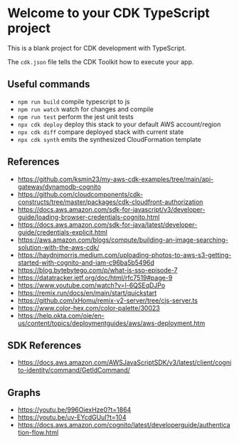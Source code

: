 # Welcome to your CDK TypeScript project

This is a blank project for CDK development with TypeScript.

The `cdk.json` file tells the CDK Toolkit how to execute your app.

## Useful commands

- `npm run build` compile typescript to js
- `npm run watch` watch for changes and compile
- `npm run test` perform the jest unit tests
- `npx cdk deploy` deploy this stack to your default AWS account/region
- `npx cdk diff` compare deployed stack with current state
- `npx cdk synth` emits the synthesized CloudFormation template

## References

- <https://github.com/ksmin23/my-aws-cdk-examples/tree/main/api-gateway/dynamodb-cognito>
- <https://github.com/cloudcomponents/cdk-constructs/tree/master/packages/cdk-cloudfront-authorization>
- <https://docs.aws.amazon.com/sdk-for-javascript/v3/developer-guide/loading-browser-credentials-cognito.html>
- <https://docs.aws.amazon.com/sdk-for-java/latest/developer-guide/credentials-explicit.html>
- <https://aws.amazon.com/blogs/compute/building-an-image-searching-solution-with-the-aws-cdk/>
- <https://haydnjmorris.medium.com/uploading-photos-to-aws-s3-getting-started-with-cognito-and-iam-c96ba5b5496d>
- <https://blog.bytebytego.com/p/what-is-sso-episode-7>
- <https://datatracker.ietf.org/doc/html/rfc7519#page-9>
- <https://www.youtube.com/watch?v=l-6QSEqDJPo>
- <https://remix.run/docs/en/main/start/quickstart>
- <https://github.com/xHomu/remix-v2-server/tree/cjs-server.ts>
- <https://www.color-hex.com/color-palette/30023>
- <https://help.okta.com/oie/en-us/content/topics/deploymentguides/aws/aws-deployment.htm>
  
## SDK References

- <https://docs.aws.amazon.com/AWSJavaScriptSDK/v3/latest/client/cognito-identity/command/GetIdCommand/>

## Graphs

- <https://youtu.be/996OiexHze0?t=1864>
- <https://youtu.be/uv-EYcdGUuI?t=104>
- <https://docs.aws.amazon.com/cognito/latest/developerguide/authentication-flow.html>
